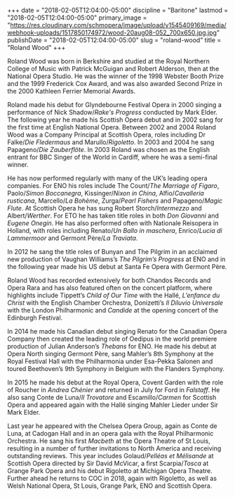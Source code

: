 +++
date = "2018-02-05T12:04:00-05:00"
discipline = "Baritone"
lastmod = "2018-02-05T12:04:00-05:00"
primary_image = "https://res.cloudinary.com/schmopera/image/upload/v1545409169/media/webhook-uploads/1517850174972/wood-20aug08-052_700x650.jpg.jpg"
publishDate = "2018-02-05T12:04:00-05:00"
slug = "roland-wood"
title = "Roland Wood"
+++

Roland Wood was born in Berkshire and studied at the Royal Northern College of Music with Patrick McGuigan and Robert Alderson, then at the National Opera Studio. He was the winner of the 1998 Webster Booth Prize and the 1999 Frederick Cox Award, and was also awarded Second Prize in the 2000 Kathleen Ferrier Memorial Awards.

Roland made his debut for Glyndebourne Festival Opera in 2000 singing a performance of Nick Shadow/*Rake's Progress* conducted by Mark Elder. The following year he made his Scottish Opera debut and in 2002 sang for the first time at English National Opera. Between 2002 and 2004 Roland Wood was a Company Principal at Scottish Opera, roles including Dr Falke/*Die Fledermaus* and Marullo/*Rigoletto*. In 2003 and 2004 he sang Papageno/*Die Zauberflöte*. In 2003 Roland was chosen as the English entrant for BBC Singer of the World in Cardiff, where he was a semi-final winner.

He has now performed regularly with many of the UK’s leading opera companies. For ENO his roles include The Count/*The Marriage of Figaro*, Paolo/*Simon Boccanegra*, Kissinger/*Nixon in China*, Alfio/*Cavalleria rusticana*, Marcello/*La Bohème*, Zurga/*Pearl Fishers* and Papageno/*Magic Flute*. At Scottish Opera he has sung Robert Storch/*Intermezzo* and Albert/*Werther*. For ETO he has taken title roles in both *Don Giovanni* and *Eugene Onegin*. He has also performed often with Nationale Reisopera in Holland, with roles including Renato/*Un Ballo in maschera*, Enrico/*Lucia di Lammermoor* and Germont Père/*La Traviata*.

In 2012 he sang the title roles of Bunyan and The Pilgrim in an acclaimed new production of Vaughan Williams’s *The Pilgrim’s Progress* at ENO and in the following year made his US debut at Santa Fe Opera with Germont Père.

Roland Wood has recorded extensively for both Chandos Records and Opera Rara and has also featured often on the concert platform, where highlights include Tippett’s *Child of Our Time* with the Hallé, *L’enfance du Christ* with the English Chamber Orchestra, Donizetti’s *Il Diluvio Universale* with the London Philharmonic and *Candide* at the opening concert of the Edinburgh Festival.

In 2014 he made his Canadian debut singing Renato for the Canadian Opera Company then created the leading role of Oedipus in the world premiere production of Julian Anderson’s *Thebans* for ENO. He made his debut at Opera North singing Germont Père, sang Mahler’s 8th Symphony at the Royal Festival Hall with the Philharmonia under Esa-Pekka Salonen and toured Beethoven’s 9th Symphony in Belgium with the Flanders Symphony.

In 2015 he made his debut at the Royal Opera, Covent Garden with the role of Roucher in *Andrea Chénier* and returned in July for Ford in *Falstaff*. He also sang Conte de Luna/*Il Trovatore* and Escamillo/*Carmen* for Scottish Opera and appeared again with the Hallé singing Mahler Lieder under Sir Mark Elder.

Last year he appeared with the Chelsea Opera Group, again as Conte de Luna, at Cadogan Hall and in an opera gala with the Royal Philharmonic Orchestra. He sang his first *Macbeth* at the Opera Theatre of St Louis, resulting in a number of further invitations to North America and receiving outstanding reviews.  This year includes Golaud/*Pelléas et Mélisande* at Scottish Opera directed by Sir David McVicar, a first Scarpia/*Tosca* at Grange Park Opera and his debut Rigoletto at Michigan Opera Theatre. Further ahead he returns to COC in 2018, again with Rigoletto, as well as Welsh National Opera, St Louis, Grange Park, ENO and Scottish Opera.
